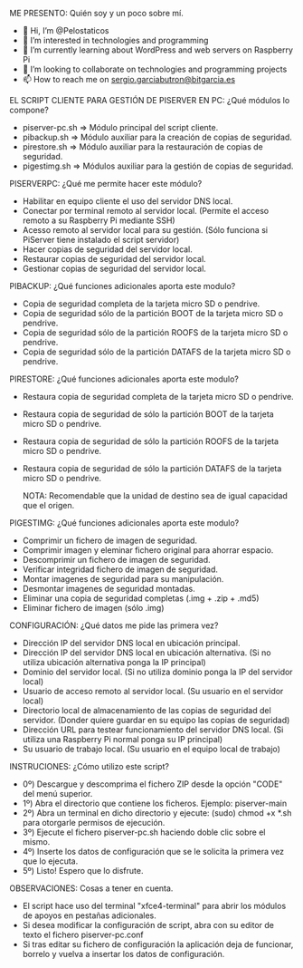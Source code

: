 ME PRESENTO: Quién soy y un poco sobre mí.

- 👋 Hi, I’m @Pelostaticos
- 👀 I’m interested in technologies and programming
- 🌱 I’m currently learning about WordPress and web servers on Raspberry Pi
- 💞️ I’m looking to collaborate on technologies and programming projects
- 📫 How to reach me on sergio.garciabutron@bitgarcia.es

EL SCRIPT CLIENTE PARA GESTIÓN DE PISERVER EN PC: ¿Qué módulos lo compone?

+ piserver-pc.sh    => Módulo principal del script cliente.
+ pibackup.sh       => Módulo auxiliar para la creación de copias de seguridad.
+ pirestore.sh      => Módulo auxiliar para la restauración de copias de seguridad.
+ pigestimg.sh      => Módulos auxiliar para la gestión de copias de seguridad.

PISERVERPC: ¿Qué me permite hacer este módulo?

+ Habilitar en equipo cliente el uso del servidor DNS local.
+ Conectar por terminal remoto al servidor local.                 (Permite el acceso remoto a su Raspberry Pi mediante SSH)
+ Acesso remoto al servidor local para su gestión.                (Sólo funciona si PiServer tiene instalado el script servidor)
+ Hacer copias de seguridad del servidor local.
+ Restaurar copias de seguridad del servidor local.
+ Gestionar copias de seguridad del servidor local.

PIBACKUP: ¿Qué funciones adicionales aporta este modulo?

  + Copia de seguridad completa de la tarjeta micro SD o pendrive.
  + Copia de seguridad sólo de la partición BOOT de la tarjeta micro SD o pendrive.
  + Copia de seguridad sólo de la partición ROOFS de la tarjeta micro SD o pendrive.
  + Copia de seguridad sólo de la partición DATAFS de la tarjeta micro SD o pendrive.

PIRESTORE: ¿Qué funciones adicionales aporta este modulo?

  + Restaura copia de seguridad completa de la tarjeta micro SD o pendrive.
  + Restaura copia de seguridad de sólo la partición BOOT de la tarjeta micro SD o pendrive.
  + Restaura copia de seguridad de sólo la partición ROOFS de la tarjeta micro SD o pendrive.
  + Restaura copia de seguridad de sólo la partición DATAFS de la tarjeta micro SD o pendrive.

      NOTA: Recomendable que la unidad de destino sea de igual capacidad que el origen.

PIGESTIMG: ¿Qué funciones adicionales aporta este modulo?

  + Comprimir un fichero de imagen de seguridad.
  + Comprimir imagen y eleminar fichero original para ahorrar espacio.
  + Descomprimir un fichero de imagen de seguridad.
  + Verificar integridad fichero de imagen de seguridad.
  + Montar imagenes de seguridad para su manipulación.
  + Desmontar imagenes de seguridad montadas.
  + Eliminar una copia de seguridad completas (.img + .zip + .md5)
  + Eliminar fichero de imagen (sólo .img)

CONFIGURACIÓN: ¿Qué datos me pide las primera vez?

+ Dirección IP del servidor DNS local en ubicación principal.
+ Dirección IP del servidor DNS local en ubicación alternativa.                   (Si no utiliza ubicación alternativa ponga la IP principal)
+ Dominio del servidor local.                                                     (Si no utiliza dominio ponga la IP del servidor local)
+ Usuario de acceso remoto al servidor local.                                     (Su usuario en el servidor local)
+ Directorio local de almacenamiento de las copias de seguridad del servidor.     (Donder quiere guardar en su equipo las copias de seguridad)
+ Dirección URL para testear funcionamiento del servidor DNS local.               (Si utiliza una Raspberry Pi normal ponga su IP principal)
+ Su usuario de trabajo local.                                                    (Su usuario en el equipo local de trabajo)

INSTRUCIONES: ¿Cómo utilizo este script?

  + 0º) Descargue y descomprima el fichero ZIP desde la opción "CODE" del menú superior.
  + 1º) Abra el directorio que contiene los ficheros. Ejemplo: piserver-main
  + 2º) Abra un terminal en dicho directorio y ejecute: (sudo) chmod +x *.sh para otorgarle permisos de ejecución.
  + 3º) Ejecute el fichero piserver-pc.sh haciendo doble clic sobre el mismo.
  + 4º) Inserte los datos de configuración que se le solicita la primera vez que lo ejecuta.
  + 5º) Listo! Espero que lo disfrute.

OBSERVACIONES: Cosas a tener en cuenta.

  + El script hace uso del terminal "xfce4-terminal" para abrir los módulos de apoyos en pestañas adicionales.
  + Si desea modificar la configuración de script, abra con su editor de texto el fichero piserver-pc.conf
  + Si tras editar su fichero de configuración la aplicación deja de funcionar, borrelo y vuelva a insertar los datos de configuración.

<!---
Pelostaticos/Pelostaticos is a ✨ special ✨ repository because its `README.md` (this file) appears on your GitHub profile.
You can click the Preview link to take a look at your changes.
--->
